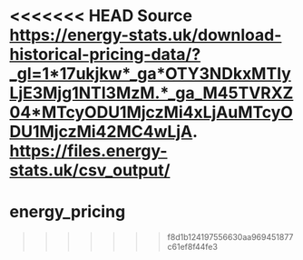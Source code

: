 <<<<<<< HEAD
**Source**
https://energy-stats.uk/download-historical-pricing-data/?_gl=1*17ukjkw*_ga*OTY3NDkxMTIyLjE3Mjg1NTI3MzM.*_ga_M45TVRXZ04*MTcyODU1MjczMi4xLjAuMTcyODU1MjczMi42MC4wLjA.
https://files.energy-stats.uk/csv_output/
=======
# energy_pricing
>>>>>>> f8d1b124197556630aa969451877c61ef8f44fe3
